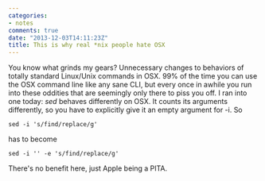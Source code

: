 ```yaml
---
categories:
- notes
comments: true
date: "2013-12-03T14:11:23Z"
title: This is why real *nix people hate OSX
---
```

You know what grinds my gears? Unnecessary changes to behaviors of totally standard Linux/Unix commands in OSX. 99% of the time you can use the OSX command line like any sane CLI, but every once in awhile you run into these oddities that are seemingly only there to piss you off. I ran into one today: *sed* behaves differently on OSX. It counts its arguments differently, so you have to explicitly give it an empty argument for -i. So 

`sed -i 's/find/replace/g'`

has to become

`sed -i '' -e 's/find/replace/g'`

There's no benefit here, just Apple being a PITA.
